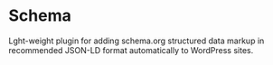 # Schema
Lght-weight plugin for adding schema.org structured data markup in recommended JSON-LD format automatically to WordPress sites.
